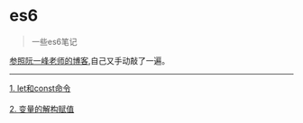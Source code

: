 # es6

>一些es6笔记

[参照阮一峰老师的博客](http://es6.ruanyifeng.com/#docs/destructuring),自己又手动敲了一遍。
***

[1. let和const命令](https://www.jianshu.com/p/93c7e3311dad)
<br/>
<br>
[2. 变量的解构赋值](https://www.jianshu.com/p/6c5dad22e45f)





